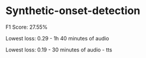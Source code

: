 # Synthetic-onset-detection

F1 Score: 27.55%

Lowest loss: 0.29 - 1h 40 minutes of audio

Lowest loss: 0.19 - 30 minutes of audio - tts